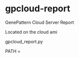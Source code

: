 # gpcloud-report
GenePattern Cloud Server Report

Located on the cloud ami

gpcloud_report.py

PATH = 

